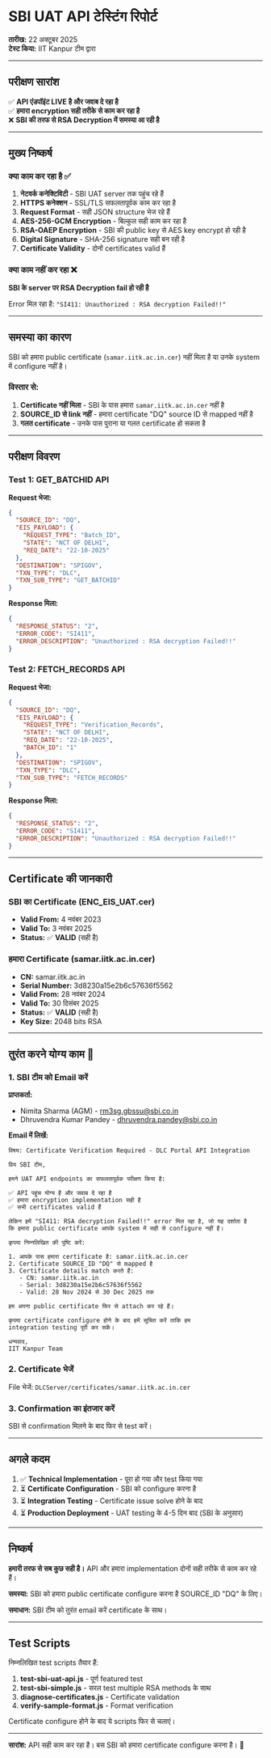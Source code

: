 # SBI UAT API टेस्टिंग रिपोर्ट

**तारीख:** 22 अक्टूबर 2025  
**टेस्ट किया:** IIT Kanpur टीम द्वारा

---

## परीक्षण सारांश

✅ **API एंडपॉइंट LIVE है और जवाब दे रहा है**  
✅ **हमारा encryption सही तरीके से काम कर रहा है**  
❌ **SBI की तरफ से RSA Decryption में समस्या आ रही है**

---

## मुख्य निष्कर्ष

### क्या काम कर रहा है ✅

1. **नेटवर्क कनेक्टिविटी** - SBI UAT server तक पहुंच रहे हैं
2. **HTTPS कनेक्शन** - SSL/TLS सफलतापूर्वक काम कर रहा है
3. **Request Format** - सही JSON structure भेज रहे हैं
4. **AES-256-GCM Encryption** - बिल्कुल सही काम कर रहा है
5. **RSA-OAEP Encryption** - SBI की public key से AES key encrypt हो रही है
6. **Digital Signature** - SHA-256 signature सही बन रही है
7. **Certificate Validity** - दोनों certificates valid हैं

### क्या काम नहीं कर रहा ❌

**SBI के server पर RSA Decryption fail हो रही है**

Error मिल रहा है: `"SI411: Unauthorized : RSA decryption Failed!!"`

---

## समस्या का कारण

SBI को हमारा public certificate (`samar.iitk.ac.in.cer`) नहीं मिला है या उनके system में configure नहीं है।

### विस्तार से:

1. **Certificate नहीं मिला** - SBI के पास हमारा `samar.iitk.ac.in.cer` नहीं है
2. **SOURCE_ID से link नहीं** - हमारा certificate "DQ" source ID से mapped नहीं है
3. **गलत certificate** - उनके पास पुराना या गलत certificate हो सकता है

---

## परीक्षण विवरण

### Test 1: GET_BATCHID API

**Request भेजा:**
```json
{
  "SOURCE_ID": "DQ",
  "EIS_PAYLOAD": {
    "REQUEST_TYPE": "Batch_ID",
    "STATE": "NCT OF DELHI",
    "REQ_DATE": "22-10-2025"
  },
  "DESTINATION": "SPIGOV",
  "TXN_TYPE": "DLC",
  "TXN_SUB_TYPE": "GET_BATCHID"
}
```

**Response मिला:**
```json
{
  "RESPONSE_STATUS": "2",
  "ERROR_CODE": "SI411",
  "ERROR_DESCRIPTION": "Unauthorized : RSA decryption Failed!!"
}
```

### Test 2: FETCH_RECORDS API

**Request भेजा:**
```json
{
  "SOURCE_ID": "DQ",
  "EIS_PAYLOAD": {
    "REQUEST_TYPE": "Verification_Records",
    "STATE": "NCT OF DELHI",
    "REQ_DATE": "22-10-2025",
    "BATCH_ID": "1"
  },
  "DESTINATION": "SPIGOV",
  "TXN_TYPE": "DLC",
  "TXN_SUB_TYPE": "FETCH_RECORDS"
}
```

**Response मिला:**
```json
{
  "RESPONSE_STATUS": "2",
  "ERROR_CODE": "SI411",
  "ERROR_DESCRIPTION": "Unauthorized : RSA decryption Failed!!"
}
```

---

## Certificate की जानकारी

### SBI का Certificate (ENC_EIS_UAT.cer)
- **Valid From:** 4 नवंबर 2023
- **Valid To:** 3 नवंबर 2025
- **Status:** ✅ **VALID** (सही है)

### हमारा Certificate (samar.iitk.ac.in.cer)
- **CN:** samar.iitk.ac.in
- **Serial Number:** 3d8230a15e2b6c57636f5562
- **Valid From:** 28 नवंबर 2024
- **Valid To:** 30 दिसंबर 2025
- **Status:** ✅ **VALID** (सही है)
- **Key Size:** 2048 bits RSA

---

## तुरंत करने योग्य काम 🚨

### 1. SBI टीम को Email करें

**प्राप्तकर्ता:**
- Nimita Sharma (AGM) - rm3sg.gbssu@sbi.co.in
- Dhruvendra Kumar Pandey - dhruvendra.pandey@sbi.co.in

**Email में लिखें:**

```
विषय: Certificate Verification Required - DLC Portal API Integration

प्रिय SBI टीम,

हमने UAT API endpoints का सफलतापूर्वक परीक्षण किया है:

✅ API पहुंच योग्य है और जवाब दे रहा है
✅ हमारा encryption implementation सही है
✅ सभी certificates valid हैं

लेकिन हमें "SI411: RSA decryption Failed!!" error मिल रहा है, जो यह दर्शाता है 
कि हमारा public certificate आपके system में सही से configure नहीं है।

कृपया निम्नलिखित की पुष्टि करें:

1. आपके पास हमारा certificate है: samar.iitk.ac.in.cer
2. Certificate SOURCE_ID "DQ" से mapped है
3. Certificate details match करते हैं:
   - CN: samar.iitk.ac.in
   - Serial: 3d8230a15e2b6c57636f5562
   - Valid: 28 Nov 2024 से 30 Dec 2025 तक

हम अपना public certificate फिर से attach कर रहे हैं।

कृपया certificate configure होने के बाद हमें सूचित करें ताकि हम 
integration testing पूरी कर सकें।

धन्यवाद,
IIT Kanpur Team
```

### 2. Certificate भेजें

File भेजें: `DLCServer/certificates/samar.iitk.ac.in.cer`

### 3. Confirmation का इंतजार करें

SBI से confirmation मिलने के बाद फिर से test करें।

---

## अगले कदम

1. ✅ **Technical Implementation** - पूरा हो गया और test किया गया
2. ⏳ **Certificate Configuration** - SBI को configure करना है
3. ⏳ **Integration Testing** - Certificate issue solve होने के बाद
4. ⏳ **Production Deployment** - UAT testing के 4-5 दिन बाद (SBI के अनुसार)

---

## निष्कर्ष

**हमारी तरफ से सब कुछ सही है।** API और हमारा implementation दोनों सही तरीके से काम कर रहे हैं। 

**समस्या:** SBI को हमारा public certificate configure करना है SOURCE_ID "DQ" के लिए।

**समाधान:** SBI टीम को तुरंत email करें certificate के साथ।

---

## Test Scripts

निम्नलिखित test scripts तैयार हैं:

1. **test-sbi-uat-api.js** - पूर्ण featured test
2. **test-sbi-simple.js** - सरल test multiple RSA methods के साथ
3. **diagnose-certificates.js** - Certificate validation
4. **verify-sample-format.js** - Format verification

Certificate configure होने के बाद ये scripts फिर से चलाएं।

---

**सारांश:** API सही काम कर रहा है। बस SBI को हमारा certificate configure करना है। 🎯
